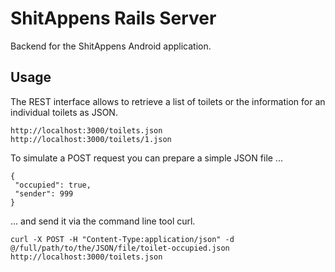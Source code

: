 ShitAppens Rails Server
=======================

Backend for the ShitAppens Android application.


Usage
-----

The REST interface allows to retrieve a list of toilets or the information for an individual toilets as JSON.

    http://localhost:3000/toilets.json
    http://localhost:3000/toilets/1.json

To simulate a POST request you can prepare a simple JSON file ...

    {
     "occupied": true,
     "sender": 999
    }

... and send it via the command line tool curl.

    curl -X POST -H "Content-Type:application/json" -d @/full/path/to/the/JSON/file/toilet-occupied.json http://localhost:3000/toilets.json
